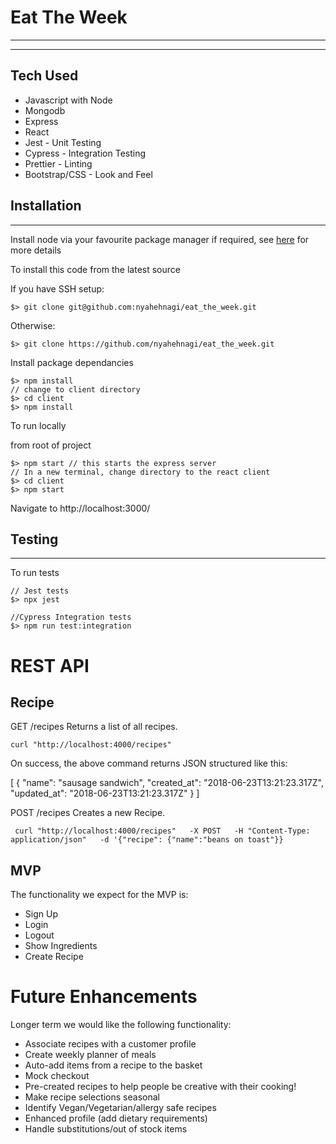 # Eat The Week

---
___
## Tech Used

- Javascript with Node
- Mongodb
- Express
- React
- Jest - Unit Testing
- Cypress - Integration Testing
- Prettier - Linting
- Bootstrap/CSS - Look and Feel

## Installation

---

Install node via your favourite package manager if required, see [here](https://nodejs.org/en/ "Node") for more details

To install this code from the latest source


If you have SSH setup:
```
$> git clone git@github.com:nyahehnagi/eat_the_week.git
```

Otherwise:

```
$> git clone https://github.com/nyahehnagi/eat_the_week.git

```

Install package dependancies

```
$> npm install
// change to client directory
$> cd client
$> npm install

```
To run locally

from root of project
~~~~
$> npm start // this starts the express server
// In a new terminal, change directory to the react client
$> cd client
$> npm start
~~~~
Navigate to http://localhost:3000/

## Testing

---

To run tests

```
// Jest tests
$> npx jest

//Cypress Integration tests
$> npm run test:integration

```

# REST API

## Recipe

GET /recipes
Returns a list of all recipes.
~~~
curl "http://localhost:4000/recipes"
~~~
On success, the above command returns JSON structured like this:

[
  {
    "name": "sausage sandwich",
    "created_at": "2018-06-23T13:21:23.317Z",
    "updated_at": "2018-06-23T13:21:23.317Z"
  }
]

POST /recipes
Creates a new Recipe.

~~~
 curl "http://localhost:4000/recipes"   -X POST   -H "Content-Type: application/json"   -d '{"recipe": {"name":"beans on toast"}}
~~~

## MVP

The functionality we expect for the MVP is:

* Sign Up
* Login
* Logout
* Show Ingredients
* Create Recipe

# Future Enhancements

Longer term we would like the following functionality:

* Associate recipes with a customer profile
* Create weekly planner of meals
* Auto-add items from a recipe to the basket
* Mock checkout
* Pre-created recipes to help people be creative with their cooking!
* Make recipe selections seasonal
* Identify Vegan/Vegetarian/allergy safe recipes
* Enhanced profile (add dietary requirements)
* Handle substitutions/out of stock items
